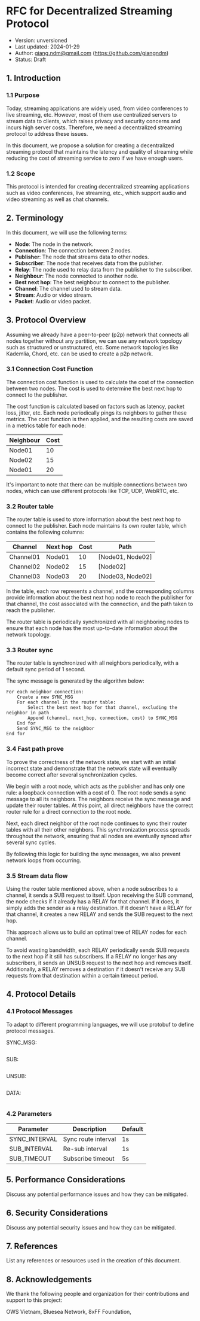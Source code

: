 # RFC for Decentralized Streaming Protocol

- Version: unversioned
- Last updated: 2024-01-29
- Author: giang.ndm@gmail.com (https://github.com/giangndm)
- Status: Draft

## 1. Introduction

### 1.1 Purpose

Today, streaming applications are widely used, from video conferences to live streaming, etc. However, most of them use centralized servers to stream data to clients, which raises privacy and security concerns and incurs high server costs. Therefore, we need a decentralized streaming protocol to address these issues.

In this document, we propose a solution for creating a decentralized streaming protocol that maintains the latency and quality of streaming while reducing the cost of streaming service to zero if we have enough users.

### 1.2 Scope

This protocol is intended for creating decentralized streaming applications such as video conferences, live streaming, etc., which support audio and video streaming as well as chat channels.

## 2. Terminology

In this document, we will use the following terms:

- **Node**: The node in the network.
- **Connection**: The connection between 2 nodes.
- **Publisher**: The node that streams data to other nodes.
- **Subscriber**: The node that receives data from the publisher.
- **Relay**: The node used to relay data from the publisher to the subscriber.
- **Neighbour**: The node connected to another node.
- **Best next hop**: The best neighbour to connect to the publisher.
- **Channel**: The channel used to stream data.
- **Stream**: Audio or video stream.
- **Packet**: Audio or video packet.

## 3. Protocol Overview

Assuming we already have a peer-to-peer (p2p) network that connects all nodes together without any partition, we can use any network topology such as structured or unstructured, etc. Some network topologies like Kademlia, Chord, etc. can be used to create a p2p network.

### 3.1 Connection Cost Function

The connection cost function is used to calculate the cost of the connection between two nodes. The cost is used to determine the best next hop to connect to the publisher.

The cost function is calculated based on factors such as latency, packet loss, jitter, etc. Each node periodically pings its neighbors to gather these metrics. The cost function is then applied, and the resulting costs are saved in a metrics table for each node:

| Neighbour | Cost |
|-----------|------|
| Node01    | 10   |
| Node02    | 15   |
| Node01    | 20   |

It's important to note that there can be multiple connections between two nodes, which can use different protocols like TCP, UDP, WebRTC, etc.

### 3.2 Router table

The router table is used to store information about the best next hop to connect to the publisher. Each node maintains its own router table, which contains the following columns:

| Channel   | Next hop | Cost |       Path       |
|-----------|----------|------|------------------|
| Channel01 | Node01   | 10   | [Node01, Node02] |
| Channel02 | Node02   | 15   | [Node02]         |
| Channel03 | Node03   | 20   | [Node03, Node02] |

In the table, each row represents a channel, and the corresponding columns provide information about the best next hop node to reach the publisher for that channel, the cost associated with the connection, and the path taken to reach the publisher.

The router table is periodically synchronized with all neighboring nodes to ensure that each node has the most up-to-date information about the network topology.

### 3.3 Router sync

The router table is synchronized with all neighbors periodically, with a default sync period of 1 second.

The sync message is generated by the algorithm below:

```
For each neighbor connection:
    Create a new SYNC_MSG
    For each channel in the router table:
        Select the best next hop for that channel, excluding the neighbor in path
        Append (channel, next_hop, connection, cost) to SYNC_MSG
    End for
    Send SYNC_MSG to the neighbor
End for
```

### 3.4 Fast path prove

To prove the correctness of the network state, we start with an initial incorrect state and demonstrate that the network state will eventually become correct after several synchronization cycles.

We begin with a root node, which acts as the publisher and has only one rule: a loopback connection with a cost of 0. The root node sends a sync message to all its neighbors. The neighbors receive the sync message and update their router tables. At this point, all direct neighbors have the correct router rule for a direct connection to the root node.

Next, each direct neighbor of the root node continues to sync their router tables with all their other neighbors. This synchronization process spreads throughout the network, ensuring that all nodes are eventually synced after several sync cycles.

By following this logic for building the sync messages, we also prevent network loops from occurring.

### 3.5 Stream data flow

Using the router table mentioned above, when a node subscribes to a channel, it sends a SUB request to itself. Upon receiving the SUB command, the node checks if it already has a RELAY for that channel. If it does, it simply adds the sender as a relay destination. If it doesn't have a RELAY for that channel, it creates a new RELAY and sends the SUB request to the next hop.

This approach allows us to build an optimal tree of RELAY nodes for each channel.

To avoid wasting bandwidth, each RELAY periodically sends SUB requests to the next hop if it still has subscribers. If a RELAY no longer has any subscribers, it sends an UNSUB request to the next hop and removes itself. Additionally, a RELAY removes a destination if it doesn't receive any SUB requests from that destination within a certain timeout period.

## 4. Protocol Details

### 4.1 Protocol Messages

To adapt to different programming languages, we will use protobuf to define protocol messages.

SYNC_MSG:
```
```

SUB:
```
```

UNSUB:
```
```

DATA:
```
```

### 4.2 Parameters

| Parameter | Description | Default |
|-----------|-------------|---------|
| SYNC_INTERVAL | Sync route interval |    1s     |
| SUB_INTERVAL  | Re-sub interval  |    1s     |
| SUB_TIMEOUT  | Subscribe timeout  |    5s     |

## 5. Performance Considerations

Discuss any potential performance issues and how they can be mitigated.

## 6. Security Considerations

Discuss any potential security issues and how they can be mitigated.

## 7. References

List any references or resources used in the creation of this document.

## 8. Acknowledgements

We thank the following people and organization for their contributions and support to this project:

OWS Vietnam,
Bluesea Network,
8xFF Foundation,
